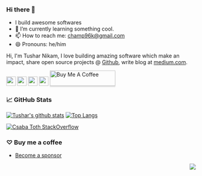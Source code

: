
<link rel="stylesheet" href="../css/social-circles.min.css">

### Hi there 👋

- I build awesome softwares
- 🌱 I’m currently learning something cool.
- 📫 How to reach me: champ96k@gmail.com
- 😄 Pronouns: he/him

<p>Hi, I'm Tushar Nikam, I love building amazing software which make an impact, share open source projects @ <a href="https://github.com/champ96k">Github</a>, write blog at <a href="https://champ96k.medium.com/">medium.com</a>.</p>

<p><a href="https://www.twitter.com/champ_96k"><img src="https://img.shields.io/badge/twitter-%231DA1F2.svg?&style=for-the-badge&logo=twitter&logoColor=white" height=25></a> <a href="https://www.linkedin.com/in/tushar-nikam-a29a97131/"><img src="https://img.shields.io/badge/linkedin-%230077B5.svg?&style=for-the-badge&logo=linkedin&logoColor=white" height=25></a> <a href="https://medium.com/@champ96k"><img src="https://img.shields.io/badge/medium-%2312100E.svg?&style=for-the-badge&logo=medium&logoColor=white" height=25></a> <a href="https://champ96k.github.io"><img src="https://img.shields.io/badge/tusharnikam.ml-portfolio-orange" height=25></a> <a href="https://www.buymeacoffee.com/champ96k" target="_blank"><img src="https://www.buymeacoffee.com/assets/img/custom_images/orange_img.png" alt="Buy Me A Coffee" style="height: 41px !important;width: 174px !important;box-shadow: 0px 3px 2px 0px rgba(190, 190, 190, 0.5) !important;-webkit-box-shadow: 0px 3px 2px 0px rgba(190, 190, 190, 0.5) !important;"height=25 ></a> </p>


### 📈 GitHub Stats

[![Tushar's github stats](https://github-readme-stats-wasabeef.vercel.app/api?username=champ96k&show_icons=true&line_height=21&show_icons=true&theme=vue&hide_border=true)](https://github.com/anuraghazra/github-readme-stats)
[![Top Langs](https://github-readme-stats.vercel.app/api/top-langs/?username=champ96k&show_icons=true&layout=compact&theme=vue&hide_border=true)](https://github.com/anuraghazra/github-readme-stats)


[![Csaba Toth StackOverflow](https://github-readme-stackoverflow.vercel.app/?userID=11157840)](https://stackoverflow.com/users/11157840/tushar-nikam)



### ♡ Buy me a coffee

- [Become a sponsor](https://www.buymeacoffee.com/champ96k)

<img src="https://komarev.com/ghpvc/?username=champ96k&color=blue&style=flat-square&label=visitors" align="right" />
